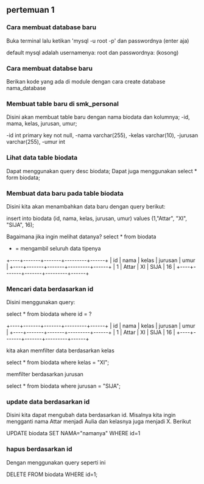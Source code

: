 ## pertemuan 1

### Cara membuat database baru

Buka terminal lalu ketikan 'mysql -u root -p' dan passwordnya (enter aja)

default mysql adalah usernamenya: root dan passwordnya: (kosong)

### Cara membuat databse baru

Berikan kode yang ada di module dengan cara create database nama_database

### Membuat table baru di smk_personal

Disini akan membuat table baru dengan nama biodata dan kolumnya;
-id, mama, kelas, jurusan, umur;

-id int primary key not null,
-nama varchar(255),
-kelas varchar(10),
-jurusan varchar(255),
-umur int

### Lihat data table biodata

Dapat menggunakan query desc biodata;
Dapat juga menggunakan select * form biodata;

### Membuat data baru pada table biodata

Disini kita akan menambahkan data baru dengan query berikut:

insert into biodata (id, nama, kelas, jurusan, umur) values (1,"Attar", "XI", "SIJA", 16);

Bagaimana jika ingin melihat datanya? select * from biodata

* = mengambil seluruh data tipenya

+----+-------+-------+---------+------+
| id | nama  | kelas | jurusan | umur |
+----+-------+-------+---------+------+
|  1 | Attar | XI    | SIJA    |   16 |
+----+-------+-------+---------+------+

### Mencari data berdasarkan id

Disini menggunakan query:

select * from biodata where id = ?

+----+-------+-------+---------+------+
| id | nama  | kelas | jurusan | umur |
+----+-------+-------+---------+------+
|  1 | Attar | XI    | SIJA    |   16 |
+----+-------+-------+---------+------+

kita akan memfilter data berdasarkan kelas

select * from biodata where kelas = "XI";

memfilter berdasarkan jurusan 

select * from biodata where jurusan = "SIJA";

### update data berdasarkan id

Disini kita dapat mengubah data berdasarkan  id. Misalnya kita ingin mengganti nama Attar menjadi Aulia dan kelasnya juga menjadi X. Berikut

UPDATE biodata SET NAMA="namanya" WHERE id=1

### hapus berdasarkan id

Dengan menggunakan query seperti ini

DELETE FROM biodata WHERE id=1;